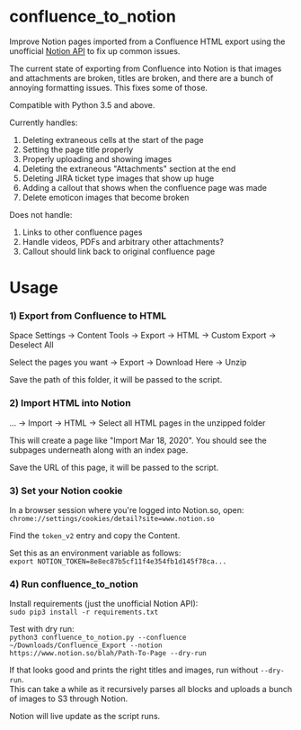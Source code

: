 # confluence_to_notion
Improve Notion pages imported from a Confluence HTML export using the unofficial [Notion API](https://github.com/jamalex/notion-py) to fix up common issues.

The current state of exporting from Confluence into Notion is that images
and attachments are broken, titles are broken, and there are a bunch of
annoying formatting issues. This fixes some of those.

Compatible with Python 3.5 and above.

Currently handles:  
1) Deleting extraneous cells at the start of the page  
2) Setting the page title properly  
3) Properly uploading and showing images  
4) Deleting the extraneous "Attachments" section at the end 
5) Deleting JIRA ticket type images that show up huge
6) Adding a callout that shows when the confluence page was made 
7) Delete emoticon images that become broken

Does not handle: 
1) Links to other confluence pages
2) Handle videos, PDFs and arbitrary other attachments?
3) Callout should link back to original confluence page

# Usage

### 1) Export from Confluence to HTML

Space Settings -> Content Tools -> Export -> HTML -> Custom Export -> Deselect All

Select the pages you want -> Export -> Download Here -> Unzip

Save the path of this folder, it will be passed to the script.

### 2) Import HTML into Notion

... -> Import -> HTML -> Select all HTML pages in the unzipped folder

This will create a page like "Import Mar 18, 2020". You should see the subpages underneath
along with an index page.

Save the URL of this page, it will be passed to the script.

### 3) Set your Notion cookie

In a browser session where you're logged into Notion.so, open:  
`chrome://settings/cookies/detail?site=www.notion.so`

Find the `token_v2` entry and copy the Content.

Set this as an environment variable as follows:  
`export NOTION_TOKEN=8e8ec87b5cf11f4e354fb1d145f78ca...`

### 4) Run confluence_to_notion

Install requirements (just the unofficial Notion API):  
`sudo pip3 install -r requirements.txt`

Test with dry run:  
`python3 confluence_to_notion.py --confluence ~/Downloads/Confluence_Export --notion https://www.notion.so/blah/Path-To-Page --dry-run`

If that looks good and prints the right titles and images, run without `--dry-run`.  
This can take a while as it recursively parses all blocks and uploads a bunch of images to S3 through Notion.

Notion will live update as the script runs.
